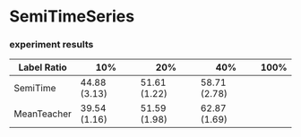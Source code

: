 # SemiTimeSeries


### experiment results


Label Ratio  | 10%  | 20% | 40% | 100% |
------------ | ----------------  | ------------ | ------------ | ------------ |
SemiTime     | 44.88 (3.13)  |  51.61 (1.22)  | 58.71 (2.78)   |              |
MeanTeacher  | 39.54 (1.16)  |  51.59 (1.98)  | 62.87 (1.69)   |              |
